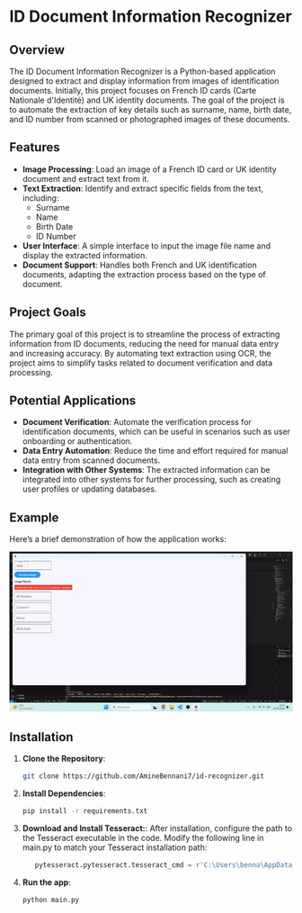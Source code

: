 # ID Document Information Recognizer

## Overview

The ID Document Information Recognizer is a Python-based application designed to extract and display information from images of identification documents. Initially, this project focuses on French ID cards (Carte Nationale d'Identité) and UK identity documents. The goal of the project is to automate the extraction of key details such as surname, name, birth date, and ID number from scanned or photographed images of these documents.

## Features

- **Image Processing**: Load an image of a French ID card or UK identity document and extract text from it.
- **Text Extraction**: Identify and extract specific fields from the text, including:
  - Surname
  - Name
  - Birth Date
  - ID Number
- **User Interface**: A simple interface to input the image file name and display the extracted information.
- **Document Support**: Handles both French and UK identification documents, adapting the extraction process based on the type of document.

## Project Goals

The primary goal of this project is to streamline the process of extracting information from ID documents, reducing the need for manual data entry and increasing accuracy. By automating text extraction using OCR, the project aims to simplify tasks related to document verification and data processing.

## Potential Applications

- **Document Verification**: Automate the verification process for identification documents, which can be useful in scenarios such as user onboarding or authentication.
- **Data Entry Automation**: Reduce the time and effort required for manual data entry from scanned documents.
- **Integration with Other Systems**: The extracted information can be integrated into other systems for further processing, such as creating user profiles or updating databases.

## Example

Here’s a brief demonstration of how the application works:

![Application Demo](gif/gif.gif)

## Installation

1. **Clone the Repository**:
   ```sh
   git clone https://github.com/AmineBennani7/id-recognizer.git

2. **Install Dependencies**:
   ```sh
   pip install -r requirements.txt

3. **Download and Install Tesseract:**:
   After installation, configure the path to the Tesseract executable in the code. Modify the following line in main.py to match your Tesseract installation path:
   ```python
      pytesseract.pytesseract.tesseract_cmd = r'C:\Users\benna\AppData\Local\Programs\Tesseract-OCR\tesseract.exe'

4. **Run the app**:
   ```sh
   python main.py

   
   


